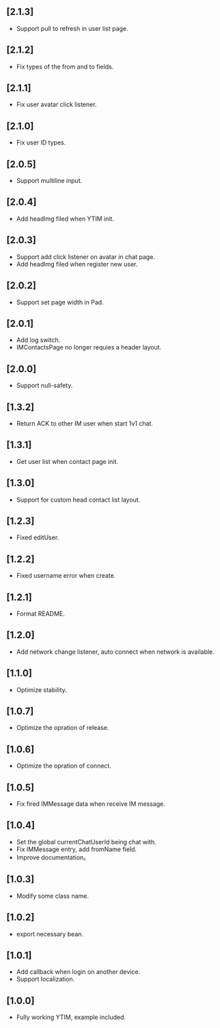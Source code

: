 ## [2.1.3]
* Support pull to refresh in user list page.

## [2.1.2]
* Fix types of the from and to fields.

## [2.1.1]
* Fix user avatar click listener.

## [2.1.0]
* Fix user ID types.

## [2.0.5]
* Support multiline input.

## [2.0.4]
* Add headImg filed when YTIM init.

## [2.0.3]
* Support add click listener on avatar in chat page.
* Add headImg filed when register new user.

## [2.0.2]
* Support set page width in Pad.

## [2.0.1]
* Add log switch.
* IMContactsPage no longer requies a header layout.

## [2.0.0]
* Support null-safety.

## [1.3.2]
* Return ACK to other IM user when start 1v1 chat.

## [1.3.1]
* Get user list when contact page init.

## [1.3.0]
* Support for custom head contact list layout.

## [1.2.3]
* Fixed editUser.

## [1.2.2]
* Fixed username error when create.

## [1.2.1]
* Format README.

## [1.2.0]
* Add network change listener, auto connect when network is available.

## [1.1.0]
* Optimize stability.

## [1.0.7]
* Optimize the opration of release.

## [1.0.6]
* Optimize the opration of connect.

## [1.0.5]
* Fix fired IMMessage data when receive IM message.

## [1.0.4]
* Set the global currentChatUserId being chat with.
* Fix IMMessage entry, add fromName field.
* Improve documentation。

## [1.0.3]
* Modify some class name.

## [1.0.2]
* export necessary bean. 

## [1.0.1]
* Add callback when login on another device.
* Support localization.

## [1.0.0]
* Fully working YTIM, example included.

